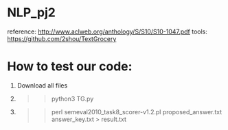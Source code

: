 # NLP_pj2
reference: http://www.aclweb.org/anthology/S/S10/S10-1047.pdf
tools: https://github.com/2shou/TextGrocery

# How to test our code:
1. Download all files
2. >> python3 TG.py
3. >> perl semeval2010_task8_scorer-v1.2.pl proposed_answer.txt answer_key.txt > result.txt
